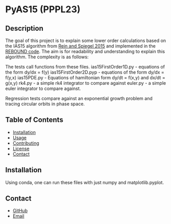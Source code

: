 # PyAS15 (PPPL23)


## Description

The goal of this project is to explain some lower order calculations based on the IAS15 algorithm from [Rein and Spiegel 2015](https://arxiv.org/abs/1409.4779) and implemented in the [REBOUND code](https://rebound.readthedocs.io/en/latest/integrators/). The aim is for readability and understanding to explain this algorithm. The complexity is as follows:

The tests call functions from these files.
ias15FirstOrder1D.py - equations of the form dy/dx = f(y)
ias15FirstOrder2D.pyp - equations of the form dy/dx = f(y,x)
ias15PDE.py - Equations of hamiltonian form dy/dt = f(x,y) and dx/dt = g(x,y)
rk4.py - a simple rk4 integrator to compare against
euler.py - a simple euler integrator to compare against.

Regression tests compare against an exponential growth problem and tracing circular orbits in phase space.

## Table of Contents

- [Installation](#installation)
- [Usage](#usage)
- [Contributing](#contributing)
- [License](#license)
- [Contact](#contact)

## Installation

Using conda, one can run these files with just numpy and matplotlib.pyplot.


## Contact

- [GitHub](https://github.com/maxwell-rosen)
- [Email](mailto:mhrosen@pppl.gov)

